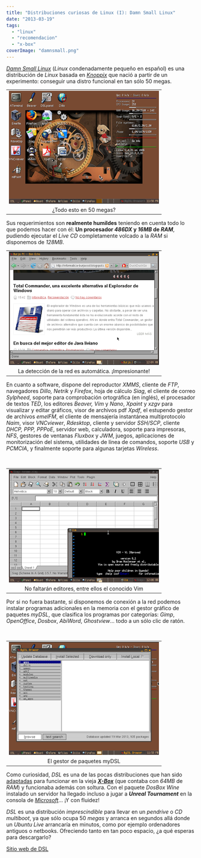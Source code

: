 ```yaml
---
title: "Distribuciones curiosas de Linux (I): Damn Small Linux"
date: "2013-03-19"
tags: 
  - "linux"
  - "recomendacion"
  - "x-box"
coverImage: "damnsmall.png"
---
```


_[Damn Small Linux](http://www.damnsmalllinux.org/index_es.html)_ (_Linux_ condenadamente pequeño en español) es una distribución de _Linux_ basada en _[Knoppix](http://knoppix.net/)_ que nació a partir de un experimento: conseguir una distro funcional en tan sólo 50 megas.

<table class="tr-caption-container" style="margin-left: auto; margin-right: auto; text-align: center;" cellspacing="0" cellpadding="0" align="center"><tbody><tr><td style="text-align: center;"><img class="alignnone wp-image-493 size-full" src="images/dsl-01.png" alt="" width="400" height="301"></td></tr><tr><td class="tr-caption" style="text-align: center;">¿Todo esto en 50 megas?</td></tr></tbody></table>

Sus requerimientos son **realmente humildes** teniendo en cuenta todo lo que podemos hacer con él: **Un procesador _486DX_ y _16MB_ de _RAM_**, pudiendo ejecutar el _Live CD_ completamente volcado a la _RAM_ si disponemos de _128MB_.

<table class="tr-caption-container" style="margin-left: auto; margin-right: auto; text-align: center;" cellspacing="0" cellpadding="0" align="center"><tbody><tr><td style="text-align: center;"><img class="alignnone wp-image-494 size-full" src="images/dsl-03.png" alt="" width="400" height="302"></td></tr><tr><td class="tr-caption" style="text-align: center;">La detección de la red es automática. ¡Impresionante!</td></tr></tbody></table>

En cuanto a software, dispone del reproductor _XMMS_, cliente de _FTP_, navegadores _Dillo, Netrik_ y _Firefox_, hoja de cálculo _Siag_, el cliente de correo _Sylpheed_, soporte para comprobación ortográfica (en inglés), el procesador de textos _TED_, los editores _Beaver, Vim_ y _Nano_, _Xpaint_ y _xzgv_ para visualizar y editar gráficos, visor de archivos pdf _Xpdf_, el estupendo gestor de archivos _emelFM_, el cliente de mensajería instantánea multiprotocolo _Naim_, visor _VNCviewer_, _Rdesktop_, cliente y servidor _SSH/SCP_, cliente _DHCP, PPP, PPPoE_, servidor web, calculadora, soporte para impresoras, _NFS_, gestores de ventanas _Fluxbox_ y _JWM_, juegos, aplicaciones de monitorización del sistema, utilidades de línea de comandos, soporte _USB_ y _PCMCIA_, y finalmente soporte para algunas tarjetas _Wireless_.

 

<table class="tr-caption-container" style="margin-left: auto; margin-right: auto; text-align: center;" cellspacing="0" cellpadding="0" align="center"><tbody><tr><td style="text-align: center;"><img class="alignnone wp-image-495 size-full" src="images/dsl-04.png" alt="" width="400" height="301"></td></tr><tr><td class="tr-caption" style="text-align: center;">No faltarán editores, entre ellos el conocido Vim</td></tr></tbody></table>

Por si no fuera bastante, si disponemos de conexión a la red podemos instalar programas adicionales en la memoria con el gestor gráfico de paquetes _myDSL_, que clasifica los programas por categorías: _Gimp_, _OpenOffice_, _Dosbox_, _AbiWord_, _Ghostview_... todo a un sólo clic de ratón.

 

<table class="tr-caption-container" style="margin-left: auto; margin-right: auto; text-align: center;" cellspacing="0" cellpadding="0" align="center"><tbody><tr><td style="text-align: center;"><img class="alignnone wp-image-496 size-full" src="images/dsl-02.png" alt="" width="400" height="301"></td></tr><tr><td class="tr-caption" style="text-align: center;">El gestor de paquetes myDSL</td></tr></tbody></table>

Como curiosidad, _DSL_ es una de las pocas distribuciones que han sido [adaptadas](http://sourceforge.net/projects/xbox-linux/files/X-DSL/) para funcionar en la vieja _[**X-Box**](http://es.wikipedia.org/wiki/Xbox)_ (que contaba con _64MB_ de _RAM_) y funcionaba además con soltura. Con el paquete _DosBox Wine_ instalado un servidor ha llegado incluso a jugar a _**Unreal Tournament**_ en la consola de _[Microsoft](http://www.microsoft.es/)_... ¡Y con fluidez!

_DSL_ es una distribución _imprescindible_ para llevar en un _pendrive_ o _CD multiboot_, ya que sólo ocupa 50 _megas_ y arranca en segundos allá donde un _Ubuntu Live_ arrancaría en minutos, como por ejemplo ordenadores antiguos o netbooks. Ofreciendo tanto en tan poco espacio, ¿a qué esperas para descargarlo?

[Sitio web de DSL](http://www.damnsmalllinux.org/index_es.html)
